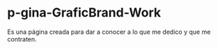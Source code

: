 # p-gina-GraficBrand-Work
Es una página creada para dar a conocer a lo que me dedico y que me contraten.
